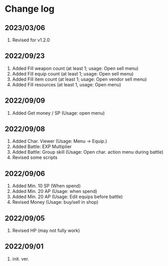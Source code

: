 # Change log

## 2023/03/06
1. Revised for v1.2.0

## 2022/09/23
1. Added Fill weapon count (at least 1; usage: Open sell menu)
1. Added Fill equip count (at least 1; usage: Open sell menu)
1. Added Fill item count (at least 1; usage: Open vendor sell menu)
1. Added Fill resources (at least 1, usage: Open menu)

## 2022/09/09
1. Added Get money / SP (Usage: open menu)

## 2022/09/08  
1. Added Char. Viewer (Usage: Menu -> Equip.)
1. Added Battle: EXP Multiplier
1. Added Battle: Group skill (Usage: Open char. action menu during battle)
2. Revised some scripts

## 2022/09/06
1. Added Min. 10 SP (When spend)
1. Added Min. 20 AP (Usage: when spend)
1. Added Min. 20 AP (Usage: Edit equips before battle)
1. Revised Money (Usage: buy/sell in shop)  

## 2022/09/05
1. Revised HP (may not fully work)  

## 2022/09/01  
1. init. ver.

